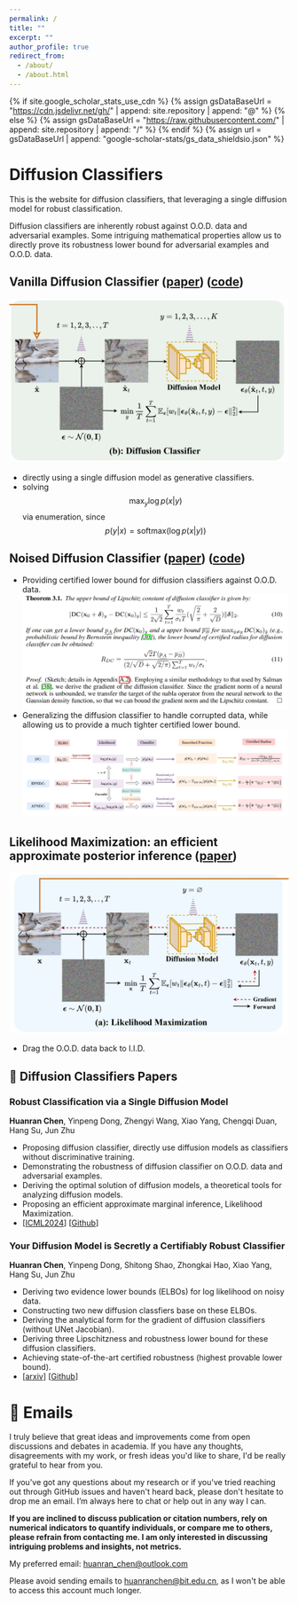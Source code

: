 ```yaml
---
permalink: /
title: ""
excerpt: ""
author_profile: true
redirect_from: 
  - /about/
  - /about.html
---
```


{% if site.google_scholar_stats_use_cdn %}
{% assign gsDataBaseUrl = "https://cdn.jsdelivr.net/gh/" | append: site.repository | append: "@" %}
{% else %}
{% assign gsDataBaseUrl = "https://raw.githubusercontent.com/" | append: site.repository | append: "/" %}
{% endif %}
{% assign url = gsDataBaseUrl | append: "google-scholar-stats/gs_data_shieldsio.json" %}

<span class='anchor' id='about-me'></span>

# Diffusion Classifiers

This is the website for diffusion classifiers, that leveraging a single diffusion model for robust classification.

Diffusion classifiers are inherently robust against O.O.D. data and adversarial examples. Some intriguing mathematical properties allow us to directly prove its robustness lower bound for adversarial examples and O.O.D. data.



## Vanilla Diffusion Classifier ([paper](https://arxiv.org/abs/2305.15241)) ([code](https://github.com/huanranchen/DiffusionClassifier))

![image](images/flows/DC.png)

- directly using a single diffusion model as generative classifiers.
- solving $$\max_y \log p(x|y)$$ via enumeration, since $$p(y|x)=\text{softmax}(\log p(x|y))$$


## Noised Diffusion Classifier ([paper](https://arxiv.org/abs/2305.15241)) ([code](https://github.com/huanranchen/NoisedDiffusionClassifiers))

- Providing certified lower bound for diffusion classifiers against O.O.D. data.
![image](images/flows/DCLipschitz.png)
- Generalizing the diffusion classifier to handle corrupted data, while allowing us to provide a much tighter certified lower bound.
![image](images/flows/NDCs.png)

## Likelihood Maximization: an efficient approximate posterior inference ([paper](https://github.com/huanranchen/DiffusionClassifier))

![image](images/flows/LM.png)

- Drag the O.O.D. data back to I.I.D.


## 📝 Diffusion Classifiers Papers


### Robust Classification via a Single Diffusion Model
**Huanran Chen**, Yinpeng Dong, Zhengyi Wang, Xiao Yang, Chengqi Duan, Hang Su, Jun Zhu    
- Proposing diffusion classifier, directly use diffusion models as classifiers without discriminative training.
- Demonstrating the robustness of diffusion classifier on O.O.D. data and adversarial examples.
- Deriving the optimal solution of diffusion models, a theoretical tools for analyzing diffusion models.
- Proposing an efficient approximate marginal inference, Likelihood Maximization.
-  [[ICML2024](https://arxiv.org/abs/2305.15241)] [[Github](https://github.com/huanranchen/DiffusionClassifier)]


### Your Diffusion Model is Secretly a Certifiably Robust Classifier
**Huanran Chen**, Yinpeng Dong, Shitong Shao, Zhongkai Hao, Xiao Yang, Hang Su, Jun Zhu       
- Deriving two evidence lower bounds (ELBOs) for log likelihood on noisy data.
- Constructing two new diffusion classfiers base on these ELBOs.
- Deriving the analytical form for the gradient of diffusion classifiers (without UNet Jacobian).
- Deriving three Lipschitzness and robustness lower bound for these diffusion classifiers.
- Achieving state-of-the-art certified robustness (highest provable lower bound).
-  [[arxiv](https://arxiv.org/abs/2402.02316)] [[Github](https://github.com/huanranchen/NoisedDiffusionClassifiers)]





# 📧 Emails

I truly believe that great ideas and improvements come from open discussions and debates in academia. If you have any thoughts, disagreements with my work, or fresh ideas you'd like to share, I'd be really grateful to hear from you.

If you've got any questions about my research or if you've tried reaching out through GitHub issues and haven't heard back, please don't hesitate to drop me an email. I’m always here to chat or help out in any way I can.

**If you are inclined to discuss publication or citation numbers, rely on numerical indicators to quantify individuals, or compare me to others, please refrain from contacting me. I am only interested in discussing intriguing problems and insights, not metrics.**

My preferred email: huanran_chen@outlook.com

Please avoid sending emails to huanranchen@bit.edu.cn, as I won't be able to access this account much longer.


